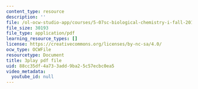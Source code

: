 ```yaml
---
content_type: resource
description: ''
file: /ol-ocw-studio-app/courses/5-07sc-biological-chemistry-i-fall-2013/88cc35df4a733add9ba25c57ecbc0ea5_BY__sHZYi7Q.pdf
file_size: 30193
file_type: application/pdf
learning_resource_types: []
license: https://creativecommons.org/licenses/by-nc-sa/4.0/
ocw_type: OCWFile
resourcetype: Document
title: 3play pdf file
uid: 88cc35df-4a73-3add-9ba2-5c57ecbc0ea5
video_metadata:
  youtube_id: null
---
```

